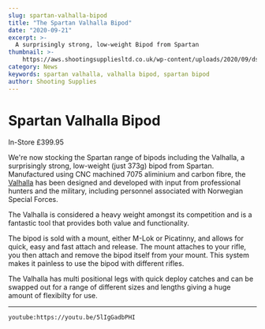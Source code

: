 ```yaml
---
slug: spartan-valhalla-bipod
title: "The Spartan Valhalla Bipod"
date: "2020-09-21"
excerpt: >-
  A surprisingly strong, low-weight Bipod from Spartan
thumbnail: >-
    https://aws.shootingsuppliesltd.co.uk/wp-content/uploads/2020/09/dscetvcyy3usx5ajs0yx.jpg
category: News
keywords: spartan valhalla, valhalla bipod, spartan bipod
author: Shooting Supplies
---
```


# **Spartan Valhalla Bipod**

In-Store £399.95

We're now stocking the Spartan range of bipods including the Valhalla, a surprisingly strong, low-weight (just 373g) bipod from Spartan. Manufactured using CNC machined 7075 aliminium and carbon fibre, the [Valhalla](/products/spartan-valhalla-bipod) has been designed and developed with input from professional hunters and the military, including personnel associated with Norwegian Special Forces. 

The Valhalla is considered a heavy weight amongst its competition and is a fantastic tool that provides both value and functionality.

The bipod is sold with a mount, either M-Lok or Picatinny, and allows for quick, easy and fast attach and release. The mount attaches to your rifle, you then attach and remove the bipod itself from your mount. This system makes it painless to use the bipod with different rifles.

The Valhalla has multi positional legs with quick deploy catches and can be swapped out for a range of different sizes and lengths giving a huge amount of flexibilty for use.

---

`youtube:https://youtu.be/5lIgGadbPHI`